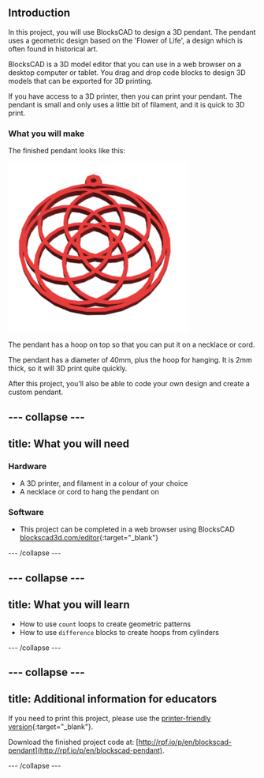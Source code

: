 ## Introduction

In this project, you will use BlocksCAD to design a 3D pendant. The pendant uses a geometric design based on the 'Flower of Life', a design which is often found in historical art.

BlocksCAD is a 3D model editor that you can use in a web browser on a desktop computer or tablet. You drag and drop code blocks to design 3D models that can be exported for 3D printing.

If you have access to a 3D printer, then you can print your pendant. The pendant is small and only uses a little bit of filament, and it is quick to 3D print.

### What you will make

The finished pendant looks like this:

![screenshot](images/pendant-finished.png)

The pendant has a hoop on top so that you can put it on a necklace or cord.

The pendant has a diameter of 40mm, plus the hoop for hanging. It is 2mm thick, so it will 3D print quite quickly.

After this project, you’ll also be able to code your own design and create a custom pendant.

--- collapse ---
---
title: What you will need
---

### Hardware

+ A 3D printer, and filament in a colour of your choice
+ A necklace or cord to hang the pendant on

### Software

+ This project can be completed in a web browser using BlocksCAD [blockscad3d.com/editor](https://www.blockscad3d.com/editor){:target="_blank"}

--- /collapse ---

--- collapse ---
---
title: What you will learn
---

+ How to use `count` loops to create geometric patterns
+ How to use `difference` blocks to create hoops from cylinders

--- /collapse ---

--- collapse ---
---
title: Additional information for educators
---

If you need to print this project, please use the [printer-friendly version](https://projects.raspberrypi.org/en/projects/blockscad-pendant/print){:target="_blank"}.

Download the finished project code at: [http://rpf.io/p/en/blockscad-pendant](http://rpf.io/p/en/blockscad-pendant).

--- /collapse ---
